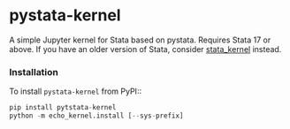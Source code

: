 # pystata-kernel

A simple Jupyter kernel for Stata based on pystata. Requires Stata 17 or above.
If you have an older version of Stata, consider [stata_kernel](https://github.com/kylebarron/stata_kernel) instead.

### Installation
To install `pystata-kernel` from PyPI::

```python
pip install pytstata-kernel
python -m echo_kernel.install [--sys-prefix]
```
